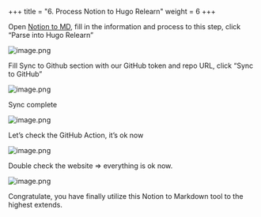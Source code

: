 +++
title = "6. Process Notion to Hugo Relearn"
weight = 6
+++


Open [Notion to MD](https://notion-to-md.bamidev.com/), fill in the information and process to this step, click “Parse into Hugo Relearn”


![image.png](/images/004-iv-level-3-notion-to-hugo-relearn-on-github-pages/21-865332-image.png)


Fill Sync to Github section with our GitHub token and repo URL, click “Sync to GitHub”


![image.png](/images/004-iv-level-3-notion-to-hugo-relearn-on-github-pages/21-906326-image.png)


Sync complete


![image.png](/images/004-iv-level-3-notion-to-hugo-relearn-on-github-pages/21-641823-image.png)


Let’s check the GitHub Action, it’s ok now


![image.png](/images/004-iv-level-3-notion-to-hugo-relearn-on-github-pages/21-387942-image.png)


Double check the website ⇒ everything is ok now.


![image.png](/images/004-iv-level-3-notion-to-hugo-relearn-on-github-pages/21-158838-image.png)


Congratulate, you have finally utilize this Notion to Markdown tool to the highest extends.


